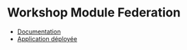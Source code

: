 # Workshop Module Federation

- [Documentation](https://workshop-module-federation-doc.vercel.app/)
- [Application déployée](https://workshop-module-federation-app.vercel.app/)
